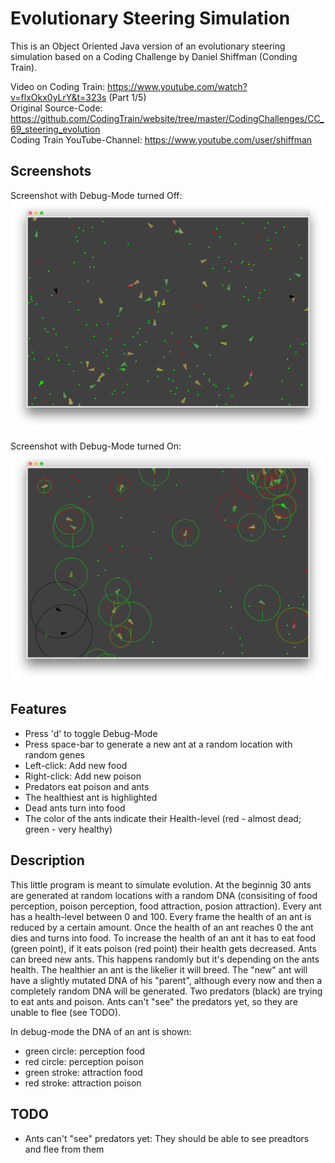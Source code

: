 # Evolutionary Steering Simulation

This is an Object Oriented Java version of an evolutionary steering simulation based on a Coding Challenge by Daniel Shiffman (Conding Train).  

Video on Coding Train: https://www.youtube.com/watch?v=flxOkx0yLrY&t=323s (Part 1/5)  
Original Source-Code: https://github.com/CodingTrain/website/tree/master/CodingChallenges/CC_69_steering_evolution  
Coding Train YouTube-Channel: https://www.youtube.com/user/shiffman  

## Screenshots

Screenshot with Debug-Mode turned Off:
![alt text](images/screenshot_debug_off.png "Screenshot with debug mode turned off")

Screenshot with Debug-Mode turned On:
![alt text](images/screenshot_debug_on.png "Screenshot with debug mode turned on")

## Features

* Press 'd' to toggle Debug-Mode
* Press space-bar to generate a new ant at a random location with random genes
* Left-click: Add new food
* Right-click: Add new poison
* Predators eat poison and ants
* The healthiest ant is highlighted
* Dead ants turn into food
* The color of the ants indicate their Health-level (red - almost dead; green - very healthy)

## Description

This little program is meant to simulate evolution. At the beginnig 30 ants are generated at random locations with a random DNA (consisiting of food perception, poison perception, food attraction, posion attraction). Every ant has a health-level between 0 and 100. Every frame the health of an ant is reduced by a certain amount. Once the health of an ant reaches 0 the ant dies and turns into food. To increase the health of an ant it has to eat food (green point), if it eats poison (red point) their health gets decreased. Ants can breed new ants. This happens randomly but it's depending on the ants health. The healthier an ant is the likelier it will breed. The "new" ant will have a slightly mutated DNA of his "parent", although every now and then a completely random DNA will be generated. Two predators (black) are trying to eat ants and poison. Ants can't "see" the predators yet, so they are unable to flee (see TODO).  

In debug-mode the DNA of an ant is shown:
* green circle: perception food
* red circle: perception poison
* green stroke: attraction food
* red stroke: attraction poison

## TODO

* Ants can't "see" predators yet: They should be able to see preadtors and flee from them
